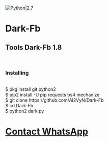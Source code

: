 ![Python|2.7](https://img.shields.io/badge/Python-2.7-blue.svg)
# Dark-Fb
<h2>Tools Dark-Fb 1.8</h3><br>
<h3>Installing</h3><br>
$ pkg install git python2<br>
$ pip2 install -U pip requests bs4 mechanize<br>
$ git clone https://github.com/Al2VyN/Dark-Fb<br>
$ cd Dark-Fb<br>
$ python2 dark.py<br>
<h1><a href="https://api.whatsapp.com/send?phone=+923015890046&text=Buy+license+Dark-Fb+1.8">Contact WhatsApp </a></h1>

